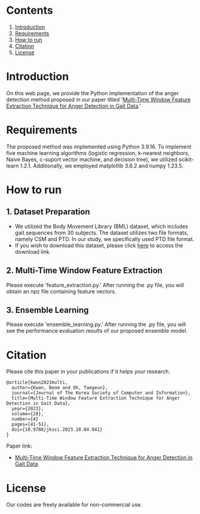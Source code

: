 # Contents
1. [Introduction](Introduction)
2. [Requirements](Requirements)
3. [How to run](How-to-run)
4. [Citation](Citation)
5. [License](License)

# Introduction

On this web page, we provide the Python implementation of the anger detection method proposed in our paper titled '[Multi-Time Window Feature Extraction Technique for Anger Detection in Gait Data](https://doi.org/10.9708/jksci.2023.28.04.041).'

# Requirements

The proposed method was implemented using Python 3.9.16. To implement five machine learning algorithms (logistic regression, k-nearest neighbors, Naive Bayes, c-suport vector machine, and decision tree), we utilized scikit-learn 1.2.1. Additionally, we employed matplotlib 3.6.2 and numpy 1.23.5.

# How to run

## 1. Dataset Preparation

* We utilized the Body Movement Library (BML) dataset, which includes gait sequences from 30 subjects. The dataset utilizes two file formats, namely CSM and PTD. In our study, we specifically used PTD file format.
* If you wish to download this dataset, please click [here](https://paco.psy.gla.ac.uk/?page_id=14973) to access the download link.

## 2. Multi-Time Window Feature Extraction

Please execute 'feature_extraction.py.' After running the .py file, you will obtain an npz file containing feature vectors.

## 3. Ensemble Learning

Please execute 'ensemble_learning.py.' After running the .py file, you will see the performance evaluation results of our proposed ensemble model.

# Citation

Please cite this paper in your publications if it helps your research.

```
@article{kwon2023multi,
  author={Kwon, Beom and Oh, Taegeun},
  journal={Journal of The Korea Society of Computer and Information},
  title={Multi-Time Window Feature Extraction Technique for Anger Detection in Gait Data},
  year={2023},
  volume={28},
  number={4}
  pages={41-51},
  doi={10.9708/jksci.2023.28.04.041}
}
```
Paper link:
* [Multi-Time Window Feature Extraction Technique for Anger Detection in Gait Data](https://doi.org/10.9708/jksci.2023.28.04.041)

# License

Our codes are freely available for non-commercial use.
